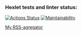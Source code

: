 ### Hexlet tests and linter status:
[![Actions Status](https://github.com/yapavelchuk/frontend-project-11/actions/workflows/hexlet-check.yml/badge.svg)](https://github.com/yapavelchuk/frontend-project-11/actions)
[![Maintainability](https://api.codeclimate.com/v1/badges/f33a7baed550cf2e435d/maintainability)](https://codeclimate.com/github/yapavelchuk/frontend-project-111/maintainability)

[My RSS-agregator](https://frontend-project-11-2r85.vercel.app)